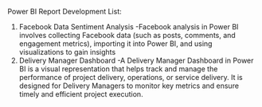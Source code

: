 Power BI Report Development List:
1) Facebook Data Sentiment Analysis -Facebook analysis in Power BI involves collecting Facebook data (such as posts, comments, and engagement metrics), importing it into Power BI, and using visualizations to gain insights
2) Delivery Manager Dashboard -A Delivery Manager Dashboard in Power BI is a visual representation that helps track and manage the performance of project delivery, operations, or service delivery. It is designed for Delivery Managers to monitor key metrics and ensure timely and efficient project execution.
